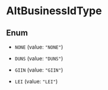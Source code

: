 

# AltBusinessIdType

## Enum


* `NONE` (value: `"NONE"`)

* `DUNS` (value: `"DUNS"`)

* `GIIN` (value: `"GIIN"`)

* `LEI` (value: `"LEI"`)



